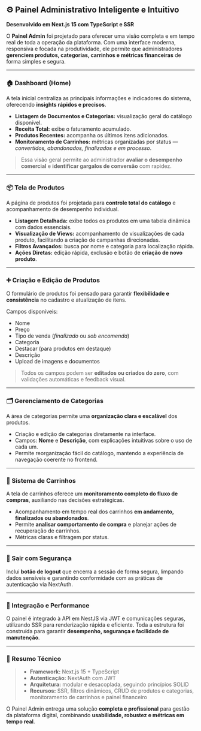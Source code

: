 ## ⚙️ Painel Administrativo Inteligente e Intuitivo

**Desenvolvido em Next.js 15 com TypeScript e SSR**

O **Painel Admin** foi projetado para oferecer uma visão completa e em tempo real de toda a operação da plataforma.
Com uma interface moderna, responsiva e focada na produtividade, ele permite que administradores **gerenciem produtos, categorias, carrinhos e métricas financeiras** de forma simples e segura.

---

### 🏠 Dashboard (Home)

A tela inicial centraliza as principais informações e indicadores do sistema, oferecendo **insights rápidos e precisos**.

* **Listagem de Documentos e Categorias:** visualização geral do catálogo disponível.
* **Receita Total:** exibe o faturamento acumulado.
* **Produtos Recentes:** acompanha os últimos itens adicionados.
* **Monitoramento de Carrinhos:** métricas organizadas por status — *convertidos, abandonados, finalizados e em processo*.

> Essa visão geral permite ao administrador **avaliar o desempenho comercial** e **identificar gargalos de conversão** com rapidez.

---

### 📦 Tela de Produtos

A página de produtos foi projetada para **controle total do catálogo** e acompanhamento de desempenho individual.

* **Listagem Detalhada:** exibe todos os produtos em uma tabela dinâmica com dados essenciais.
* **Visualização de Views:** acompanhamento de visualizações de cada produto, facilitando a criação de campanhas direcionadas.
* **Filtros Avançados:** busca por nome e categoria para localização rápida.
* **Ações Diretas:** edição rápida, exclusão e botão de **criação de novo produto**.

---

### ➕ Criação e Edição de Produtos

O formulário de produtos foi pensado para garantir **flexibilidade e consistência** no cadastro e atualização de itens.

Campos disponíveis:

* Nome
* Preço
* Tipo de venda (*finalizado* ou *sob encomenda*)
* Categoria
* Destacar (para produtos em destaque)
* Descrição
* Upload de imagens e documentos

> Todos os campos podem ser **editados ou criados do zero**, com validações automáticas e feedback visual.

---

### 🗂️ Gerenciamento de Categorias

A área de categorias permite uma **organização clara e escalável** dos produtos.

* Criação e edição de categorias diretamente na interface.
* Campos: **Nome** e **Descrição**, com explicações intuitivas sobre o uso de cada um.
* Permite reorganização fácil do catálogo, mantendo a experiência de navegação coerente no frontend.

---

### 🛒 Sistema de Carrinhos

A tela de carrinhos oferece um **monitoramento completo do fluxo de compras**, auxiliando nas decisões estratégicas.

* Acompanhamento em tempo real dos carrinhos **em andamento, finalizados ou abandonados**.
* Permite **analisar comportamento de compra** e planejar ações de recuperação de carrinhos.
* Métricas claras e filtragem por status.

---

### 🚪 Sair com Segurança

Inclui **botão de logout** que encerra a sessão de forma segura, limpando dados sensíveis e garantindo conformidade com as práticas de autenticação via NextAuth.

---

### 🧩 Integração e Performance

O painel é integrado à API em NestJS via JWT e comunicações seguras, utilizando SSR para renderização rápida e eficiente.
Toda a estrutura foi construída para garantir **desempenho, segurança e facilidade de manutenção**.

---

### 🚀 Resumo Técnico

> * **Framework:** Next.js 15 + TypeScript
> * **Autenticação:** NextAuth com JWT
> * **Arquitetura:** modular e desacoplada, seguindo princípios SOLID
> * **Recursos:** SSR, filtros dinâmicos, CRUD de produtos e categorias, monitoramento de carrinhos e painel financeiro

O Painel Admin entrega uma solução **completa e profissional** para gestão da plataforma digital, combinando **usabilidade, robustez e métricas em tempo real**.
